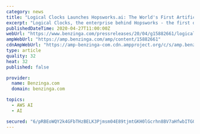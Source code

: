 ```yaml
---
category: news
title: "Logical Clocks Launches Hopsworks.ai: The World's First Artificial Intelligence Cloud Platform with a Feature Store"
excerpt: "Logical Clocks, the enterprise behind Hopsworks - the first data platform for designing and operating machine learning"
publishedDateTime: 2020-04-27T11:00:00Z
webUrl: "https://www.benzinga.com/pressreleases/20/04/g15882661/logical-clocks-launches-hopsworks-ai-the-worlds-first-artificial-intelligence-cloud-platform-with-"
ampWebUrl: "https://amp.benzinga.com/amp/content/15882661"
cdnAmpWebUrl: "https://amp-benzinga-com.cdn.ampproject.org/c/s/amp.benzinga.com/amp/content/15882661"
type: article
quality: 32
heat: 32
published: false

provider:
  name: Benzinga.com
  domain: benzinga.com

topics:
  - AWS AI
  - AI

secured: "6/pRBEoWQY2k4GFbTHzBELK3Pjmsm04E89tjmtGKH0lGcrhn8BV7aHfwbITG0wwVoBtLo6XsIyJi7NCaG0lEeoYVJJhWWOIiKuCKQhvj9iwx7rJxzVUw45NLek/h9NCSXNgtshhdXl0HUVozNDY9kyIUQG2ITzvf7U+qG7UIhRyVh1eDG+cDDNc4COeYUhaEA8pAMs73zRftMRXMj9PXPTyghpmlqlBJC1fkV4y34/NdDVJeapWtXUPRk6tuHuTka9ryOlMVrjn+Fnbl9mknFX16lGGHOU0Mzrw01Ah2C4XzMqY+bcGYDh7jxIJPVcQm;wLswFzRJanm7sPhtaeT0Ug=="
---
```


